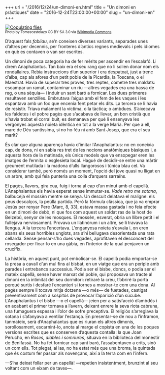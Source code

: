 +++
url = "/2016/12/24/un-dimoni-en.html"
title = "Un dimoni en pràctiques"
date = "2016-12-24T23:00:00+00:00"
slug = "un-dimoni-en"
+++

<a href="https://commons.wikimedia.org/wiki/File%3ACopulating_flies.jpg" title="By Tomascastelazo (Own work) [CC BY-SA 3.0 (http://creativecommons.org/licenses/by-sa/3.0)], via Wikimedia Commons"><img src="/uploads/2019/7870cde18e.jpg" alt="Copulating flies" /></a>  
<span style="font-size: 80%;">Photo by Tomascastelazo CC BY-SA 3.0 via <a href="https://commons.wikimedia.org/wiki/File%3ACopulating_flies.jpg" title="Copulating flies">Wikimedia Commons</a></span>

D’aquest fals *fabliau*, se’n coneixen diverses variants, separades unes d’altres per decennis, per fronteres d’antics regnes medievals i pels idiomes en què es contaven o van ser escrites.

Un dimoni de poca categoria ha de fer mèrits per ascendir en l’escalafó. Li direm Anaphalantus. Tan baix era el seu rang que no li solien donar nom els rondallaires. Rebia instruccions d’un superior i era despatxat, just a trenc d’alba, cap als afores d’un petit poble de la Picardia, la Toscana, o el Maestrat. Havia de superar tres proves, tres reptes, cometre tres maldats: escampar un ramat, contaminar un riu —altres vegades era una bassa de reg, o una sèquia— i induir un sant baró a fornicar. Les dues primeres resultaven senzilles. Embrutava l’aigua amb el fem de les vaques i les espantava amb un foc que encenia fent petar els dits. La tercera se li havia de resistir. Triava malament la víctima, o la tàctica; o ambdues. S’aixecava les faldetes i el pobre pagès que s’acabava de llevar, un bon cristià que s’havia trobat el corral buit, es demanava per què li ensenyava les vergonyes aquesta noieta idèntica en tot a la verge Maria. Per que a ell, mare de Déu santíssima, si no ho féu ni amb Sant Josep, que era el seu marit?

És clar que alguna aparença havia d’imitar l’Anaphalantus: no en coneixia cap, de dona, ni en sabia res tret de les nocions anatòmiques bàsiques i, a aquesta hora de la matinada, els únics models que va ensopegar eren les imatges de l’ermita o esglesieta local. Hagué de decidir-se entre una màrtir greument mutilada i la madona d’ulls llangorosos i túnica blau cel. Va considerar també, però només un moment, l’opció del jove quasi nu lligat en un arbre, amb qui feia punteria una colla d’arquers sarraïns.

El pagès, llavors, gira cua, fuig i torna al cap d’un minut amb el capellà. L’Anaphalantus els havia esperat sense immutar-se. *Vade retro me satana*, balbuceja el mossèn mentre se senya. Un descuit delatava el maligne: els peus descalços, la peülla partida. Però la fórmula clàssica, que ja va emprar Jesús per renyar Pere (Marc, 8, 33), estava massa gastada i no feia efecte en un dimoni de debò, ni que fos com aquest un soldat ras de la host de Belzebú, senyor de les mosques. El mossèn, esverat, obria un llibre petit i el fullejava nerviosament. Provava un llatinòrum i un altre, se li travava la llengua. A la tercera l’encertava. L’enganyosa noieta s’esvaïa i, on eren abans els seus horribles unglots, ara s’hi bellugava desorientada una rata cellarda. Sense pensar-s’ho dues vegades, aprofitaven el desconcert del rosegador per ficar-lo en una gàbia, en l’interior de la qual penjaven un crucifix.

La història, en aquest punt, pot embolicar-se. El capellà podia emportar-se la presa a cavall d’un mul fins al bisbat, en un viatge que era un periple amb parades i entrebancs successius. Podia ser el bisbe, doncs, o podia ser el mateix capellà, sense haver marxat del poble, qui proposava un tracte al dimoni en la intimitat del seu dormitori: retiraré la creu, t’obriré la porta perquè surtis i desfaré l’encanteri si tornes a mostrar-te com una dona. Al pagès sempre li tocava mitja dotzena —o més— de fuetades, castigat preventivament com a sospitós de provocar l’aparició d’un súcube. L’Anaphalantus i el bisbe —o el capellà— jeien per a satisfacció d’ambdós i en acabant el primer tornava a l’avern, deixant enrere la seva riota cabruna, una fumaguera espessa i l’olor de sofre preceptiva. El religiós s’arreglava la sotana i s’afanyava a ventilar l’estança. En presentar-se de nou a l’inframon, tanmateix, serà d’Anaphalantus que es riuran els altres dimonis, sorollosament, escarnint-lo, anota al marge el copista en una de les poques versions escrites que es conserven d’aquesta contalla: la que Joan Perucho, en *Roses, diables i somriures*, situava en la biblioteca del monestir de Benifassà. No ha fet fornicar cap sant baró, l’assabentaven a crits, sinó un com ells. Tot plegat, ai las, no ha estat més que una broma, la quintada que és costum fer passar als novençans, així a la terra com en l’infern.

—S’ha deixat follar per un capellà! —repetien insistentment, brunzint al seu voltant com un eixam de taves—.
